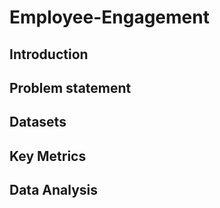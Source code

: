 # Employee-Engagement

## Introduction

## Problem statement 

## Datasets 

## Key Metrics 

## Data Analysis 
